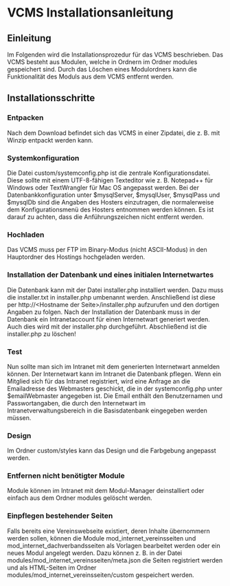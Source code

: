 VCMS Installationsanleitung
===========================

Einleitung
----------
Im Folgenden wird die Installationsprozedur für das VCMS beschrieben. Das VCMS besteht aus Modulen, welche in Ordnern im Ordner modules gespeichert sind. Durch das Löschen eines Modulordners kann die Funktionalität des Moduls aus dem VCMS entfernt werden.


Installationsschritte
---------------------

### Entpacken

Nach dem Download befindet sich das VCMS in einer Zipdatei, die z. B. mit Winzip entpackt werden kann.

### Systemkonfiguration

Die Datei custom/systemconfig.php ist die zentrale Konfigurationsdatei. Diese sollte mit einem UTF-8-fähigen Texteditor wie z. B. Notepad++ für Windows oder TextWrangler für Mac OS angepasst werden. Bei der Datenbankkonfiguration unter $mysqlServer, $mysqlUser, $mysqlPass und $mysqlDb sind die Angaben des Hosters einzutragen, die normalerweise dem Konfigurationsmenü des Hosters entnommen werden können. Es ist darauf zu achten, dass die Anführungszeichen nicht entfernt werden.

### Hochladen

Das VCMS muss per FTP im Binary-Modus (nicht ASCII-Modus) in den Hauptordner des Hostings hochgeladen werden.

### Installation der Datenbank und eines initialen Internetwartes

Die Datenbank kann mit der Datei installer.php installiert werden. Dazu muss die installer.txt in installer.php umbenannt werden. Anschließend ist diese per http://&lt;Hostname der Seite&gt;/installer.php aufzurufen und den dortigen Angaben zu folgen. Nach der Installation der Datenbank muss in der Datenbank ein Intranetaccount für einen Internetwart generiert werden. Auch dies wird mit der installer.php durchgeführt. Abschließend ist die installer.php zu löschen!

### Test

Nun sollte man sich im Intranet mit dem generierten Internetwart anmelden können. Der Internetwart kann im Intranet die Datenbank pflegen. Wenn ein Mitglied sich für das Intranet registriert, wird eine Anfrage an die Emailadresse des Webmasters geschickt, die in der systemconfig.php unter $emailWebmaster angegeben ist. Die Email enthält den Benutzernamen und Passwortangaben, die durch den Internetwart im Intranetverwaltungsbereich in die Basisdatenbank eingegeben werden müssen.

### Design

Im Ordner custom/styles kann das Design und die Farbgebung angepasst werden.

### Entfernen nicht benötigter Module

Module können im Intranet mit dem Modul-Manager deinstalliert oder einfach aus dem Ordner modules gelöscht werden.

### Einpflegen bestehender Seiten

Falls bereits eine Vereinswebseite existiert, deren Inhalte übernommern werden sollen, können die Module mod_internet_vereinsseiten und mod_internet_dachverbandsseiten als Vorlagen bearbeitet werden oder ein neues Modul angelegt werden. Dazu können z. B. in der Datei modules/mod_internet_vereinsseiten/meta.json die Seiten registriert werden und als HTML-Seiten im Ordner modules/mod_internet_vereinsseiten/custom gespeichert werden.
